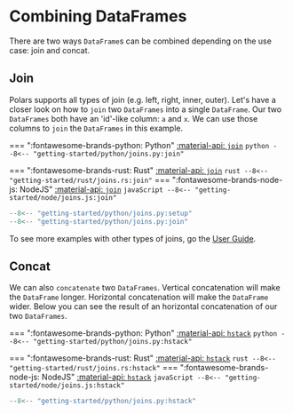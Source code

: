 # Combining DataFrames

There are two ways `DataFrame`s can be combined depending on the use case: join and concat.

## Join

Polars supports all types of join (e.g. left, right, inner, outer). Let's have a closer look on how to `join` two `DataFrames` into a single `DataFrame`. Our two `DataFrames` both have an 'id'-like column: `a` and `x`. We can use those columns to `join` the `DataFrames` in this example.

=== ":fontawesome-brands-python: Python"
    [:material-api:  `join`](https://pola-rs.github.io/polars/py-polars/html/reference/dataframe/api/polars.DataFrame.join.html)
    ``` python
    --8<-- "getting-started/python/joins.py:join"
    ```

=== ":fontawesome-brands-rust: Rust"
    [:material-api:  `join`](https://pola-rs.github.io/polars/polars_core/frame/hash_join/index.html)
    ``` rust
    --8<-- "getting-started/rust/joins.rs:join"
    ```
=== ":fontawesome-brands-node-js: NodeJS"
    [:material-api:  `join`](https://pola-rs.github.io/nodejs-polars/interfaces/DataFrame-1.html#join)
    ``` javaScript
    --8<-- "getting-started/node/joins.js:join"
    ```

```python exec="on" result="text" session="getting-started/joins"
--8<-- "getting-started/python/joins.py:setup"
--8<-- "getting-started/python/joins.py:join"
```

To see more examples with other types of joins, go the [User Guide](../user-guide/transformations/joins.md).

## Concat

We can also `concatenate` two `DataFrames`. Vertical concatenation will make the `DataFrame` longer. Horizontal concatenation will make the `DataFrame` wider. Below you can see the result of an horizontal concatenation of our two `DataFrames`.

=== ":fontawesome-brands-python: Python"
    [:material-api:  `hstack`](https://pola-rs.github.io/polars/py-polars/html/reference/dataframe/api/polars.DataFrame.hstack.html)
    ``` python
    --8<-- "getting-started/python/joins.py:hstack"
    ```

=== ":fontawesome-brands-rust: Rust"
    [:material-api:  `hstack`](https://pola-rs.github.io/polars/polars_core/frame/struct.DataFrame.html#method.hstack)
    ``` rust
    --8<-- "getting-started/rust/joins.rs:hstack"
    ```
=== ":fontawesome-brands-node-js: NodeJS"
    [:material-api:  `hstack`](https://pola-rs.github.io/nodejs-polars/interfaces/DataFrame-1.html#hstack)
    ``` javaScript
    --8<-- "getting-started/node/joins.js:hstack"
    ```

```python exec="on" result="text" session="getting-started/joins"
--8<-- "getting-started/python/joins.py:hstack"
```